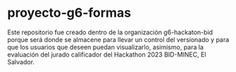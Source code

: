 # proyecto-g6-formas
Este repositorio fue creado dentro de la organización g6-hackaton-bid porque será donde se almacene para llevar un control del versionado y para que los usuarios que deseen puedan visualizarlo, asimismo, para la evaluación del jurado calificador del Hackathon 2023 BID-MINEC, El Salvador.

